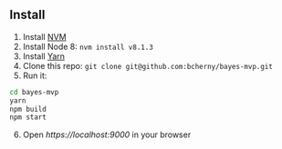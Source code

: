 ## Install

1. Install [NVM](https://github.com/creationix/nvm#installation)
2. Install Node 8: `nvm install v8.1.3`
3. Install [Yarn](https://yarnpkg.com/en/docs/install)
4. Clone this repo: `git clone git@github.com:bcherny/bayes-mvp.git`
5. Run it:

  ```sh
  cd bayes-mvp
  yarn
  npm build
  npm start
  ```

6. Open *https://localhost:9000* in your browser